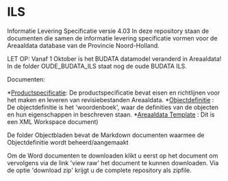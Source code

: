 ILS
===

Informatie Levering Specificatie versie 4.03
In deze repository staan de documenten die samen de informatie levering specificatie vormen voor de Areaaldata database van de Provincie Noord-Holland.

LET OP: Vanaf 1 Oktober is het BUDATA datamodel veranderd in Areaaldata! In de folder OUDE_BUDATA_ILS staat nog de oude BUDATA ILS.

Documenten:

*[Productspecificatie](Productspecificatie_Areaaldata_v4_03_20171010.docx): De productspecificatie bevat eisen en richtlijnen voor het maken en leveren van revisiebestanden Areaaldata.
*[Objectdefinitie](Objectdefinitie_Areaaldata_4_03.docx) : De objectdefinitie is het 'woordenboek', waar de definities van de objecten en hun eigenschappen in beschreven staan.
*[Areaaldata Template](AD_PROD_XML_workspace_4_03.zip) : Dit is een XML Workspace document)

De folder Objectbladen bevat de Markdown documenten waarmee de Objectdefinitie wordt beheerd/aangemaakt

Om de Word documenten te downloaden klikt u eerst op het document om vervolgens via de link 'view raw' het document te kunnen downloaden. Via de optie 'download zip' krijgt u de complete repository als zipfile.
